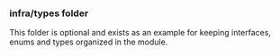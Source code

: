 ### infra/types folder

This folder is optional and exists as an example for keeping interfaces, enums and types organized in the module.
